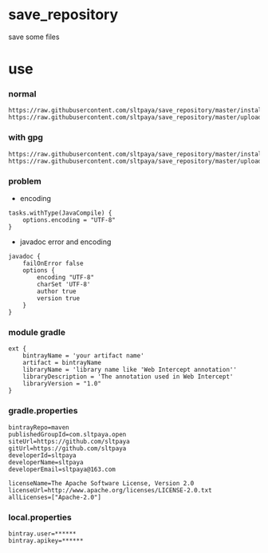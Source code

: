 # save_repository
save some files

# use


### normal
```
https://raw.githubusercontent.com/sltpaya/save_repository/master/install1.gradle
https://raw.githubusercontent.com/sltpaya/save_repository/master/upload1.gradle
```

### with gpg
```
https://raw.githubusercontent.com/sltpaya/save_repository/master/install1.gradle
https://raw.githubusercontent.com/sltpaya/save_repository/master/upload2.gradle
```


### problem

* encoding
```
tasks.withType(JavaCompile) {
    options.encoding = "UTF-8"
}
```
* javadoc error and encoding
```
javadoc {
    failOnError false
    options {
        encoding "UTF-8"
        charSet 'UTF-8'
        author true
        version true
    }
}
```

### module gradle

```
ext {
    bintrayName = 'your artifact name'
    artifact = bintrayName
    libraryName = 'library name like 'Web Intercept annotation''
    libraryDescription = 'The annotation used in Web Intercept'
    libraryVersion = "1.0"
}
```

### gradle.properties

```
bintrayRepo=maven
publishedGroupId=com.sltpaya.open
siteUrl=https://github.com/sltpaya
gitUrl=https://github.com/sltpaya
developerId=sltpaya
developerName=sltpaya
developerEmail=sltpaya@163.com

licenseName=The Apache Software License, Version 2.0
licenseUrl=http://www.apache.org/licenses/LICENSE-2.0.txt
allLicenses=["Apache-2.0"]
```

### local.properties

```
bintray.user=******
bintray.apikey=******

```
